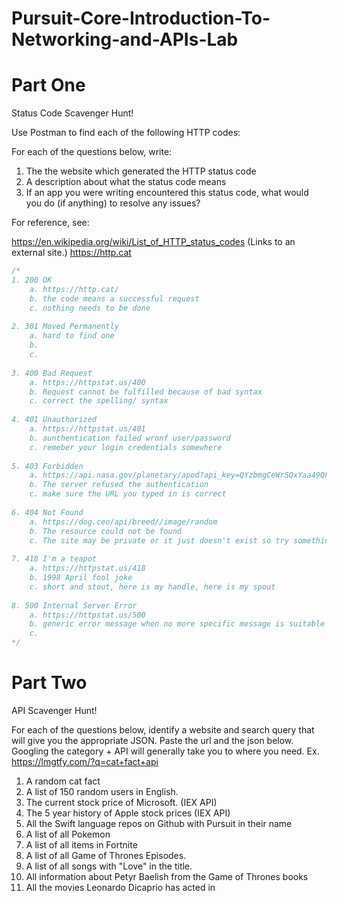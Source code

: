 # Pursuit-Core-Introduction-To-Networking-and-APIs-Lab

# Part One

Status Code Scavenger Hunt!

Use Postman to find each of the following HTTP codes:


For each of the questions below, write:

1. The the website which generated the HTTP status code
2. A description about what the status code means
3. If an app you were writing encountered this status code, what would you do (if anything) to resolve any issues?



For reference, see:

https://en.wikipedia.org/wiki/List_of_HTTP_status_codes (Links to an external site.)
https://http.cat

```swift
/*
1. 200 OK
    a. https://http.cat/
    b. the code means a successful request
    c. nothing needs to be done
    
2. 301 Moved Permanently
    a. hard to find one
    b. 
    c.
    
3. 400 Bad Request
    a. https://httpstat.us/400
    b. Request cannot be fulfilled because of bad syntax
    c. correct the spelling/ syntax
    
4. 401 Unauthorized
    a. https://httpstat.us/401
    b. aunthentication failed wronf user/password
    c. remeber your login credentials somewhere
    
5. 403 Forbidden 
    a. https://api.nasa.gov/planetary/apod?api_key=QYzbmgCeWrSQxYaa49QFdlFb7a3S8U22zAlq8hvYs
    b. The server refused the authentication
    c. make sure the URL you typed in is correct
    
6. 404 Not Found
    a. https://dog.ceo/api/breed//image/random
    b. The resource could not be found
    c. The site may be private or it just doesn't exist so try something else
    
7. 418 I'm a teapot
    a. https://httpstat.us/418
    b. 1998 April fool joke
    c. short and stout, here is my handle, here is my spout
    
8. 500 Internal Server Error
    a. https://httpstat.us/500
    b. generic error message when no more specific message is suitable
    c.
*/
```

# Part Two

API Scavenger Hunt!

For each of the questions below, identify a website and search query that will give you the appropriate JSON.  Paste the url and the json below.  Googling the category + API will generally take you to where you need.  Ex. https://lmgtfy.com/?q=cat+fact+api

1. A random cat fact
1. A list of 150 random users in English.
1. The current stock price of Microsoft. (IEX API)
1. The 5 year history of Apple stock prices (IEX API)
1. All the Swift language repos on Github with Pursuit in their name
1. A list of all Pokemon
1. A list of all items in Fortnite
1. A list of all Game of Thrones Episodes.
1. A list of all songs with "Love" in the title.
1. All information about Petyr Baelish from the Game of Thrones books
1. All the movies Leonardo Dicaprio has acted in
